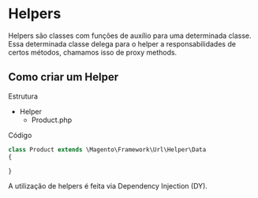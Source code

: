 # Helpers
Helpers são classes com funções de auxílio para uma determinada classe. Essa determinada classe delega para o helper a responsabilidades de certos métodos, chamamos isso de proxy methods.

## Como criar um Helper

Estrutura
- Helper
   - Product.php

Código
```php
class Product extends \Magento\Framework\Url\Helper\Data 
{

}
```

A utilização de helpers é feita via Dependency Injection (DY).
